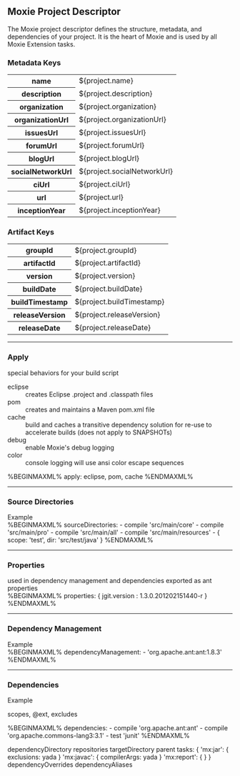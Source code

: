 ## Moxie Project Descriptor

The Moxie project descriptor defines the structure, metadata, and dependencies of your project.  It is the heart of Moxie and is used by all Moxie Extension tasks.

### Metadata Keys
<table class="table table-striped table-bordered table-condensed">
<tbody>
<tr><th>name</th>            <td>${project.name}</td></tr>
<tr><th>description</th>     <td>${project.description}</td></tr>
<tr><th>organization</th>    <td>${project.organization}</td></tr>
<tr><th>organizationUrl</th> <td>${project.organizationUrl}</td></tr>
<tr><th>issuesUrl</th>       <td>${project.issuesUrl}</td></tr>
<tr><th>forumUrl</th>        <td>${project.forumUrl}</td></tr>
<tr><th>blogUrl</th>         <td>${project.blogUrl}</td></tr>
<tr><th>socialNetworkUrl</th><td>${project.socialNetworkUrl}</td></tr>
<tr><th>ciUrl</th>           <td>${project.ciUrl}</td></tr>
<tr><th>url</th>             <td>${project.url}</td></tr>
<tr><th>inceptionYear</th>   <td>${project.inceptionYear}</td></tr>
</tbody>
</table>

### Artifact Keys
<table class="table table-striped table-bordered table-condensed">
<tbody>
<tr><th>groupId</th>       <td>${project.groupId}</td></tr>
<tr><th>artifactId</th>    <td>${project.artifactId}</td></tr>
<tr><th>version</th>       <td>${project.version}</td></tr>
<tr><th>buildDate</th>     <td>${project.buildDate}</td></tr>
<tr><th>buildTimestamp</th><td>${project.buildTimestamp}</td></tr>
<tr><th>releaseVersion</th><td>${project.releaseVersion}</td></tr>
<tr><th>releaseDate</th>   <td>${project.releaseDate}</td></tr>
</tbody>
</table>

<hr/>

### Apply
<div class="row">
<div class="span8">
special behaviors for your build script
<dl>
 <dt>eclipse</dt>
 <dd>creates Eclipse .project and .classpath files</dd>
 <dt>pom</dt>
 <dd>creates and maintains a Maven pom.xml file</dd>
 <dt>cache</dt>
 <dd>build and caches a transitive dependency solution for re-use to accelerate builds (does not apply to SNAPSHOTs)</dd>
 <dt>debug</dt>
 <dd>enable Moxie's debug logging</dd>
 <dt>color</dt>
 <dd>console logging will use ansi color escape sequences</dd>
</dl>
</div>

<div class="span4">
%BEGINMAXML%
apply: eclipse, pom, cache
%ENDMAXML%

</div>
</div>

<hr/>

### Source Directories

<div class="row">
<div class="span8">
Example
</div>

<div class="span4">
%BEGINMAXML%
sourceDirectories: 
- compile 'src/main/core'
- compile 'src/main/pro'
- compile 'src/main/all'
- compile 'src/main/resources'
- { scope: 'test', dir: 'src/test/java' }
%ENDMAXML%

</div>
</div>

<hr/>

### Properties

<div class="row">
<div class="span8">
used in dependency management and dependencies
exported as ant properties
</div>

<div class="span4">
%BEGINMAXML%
properties: {
  jgit.version : 1.3.0.201202151440-r
}
%ENDMAXML%

</div>
</div>

<hr/>

### Dependency Management

<div class="row">
<div class="span8">
Example
</div>

<div class="span4">
%BEGINMAXML%
dependencyManagement:
- 'org.apache.ant:ant:1.8.3'
%ENDMAXML%

</div>
</div>

<hr/>

### Dependencies

<div class="row">
<div class="span8">
Example

scopes, @ext, excludes
</div>

<div class="span4">
%BEGINMAXML%
dependencies:
- compile 'org.apache.ant:ant'
- compile 'org.apache.commons-lang3:3.1'
- test 'junit'
%ENDMAXML%

</div>
</div>

dependencyDirectory
repositories
targetDirectory
parent
tasks: {
    'mx:jar': {
	    exclusions: yada
	}
    'mx:javac': {
        compilerArgs: yada
	}
    'mx:report': {
	}
}
dependencyOverrides
dependencyAliases